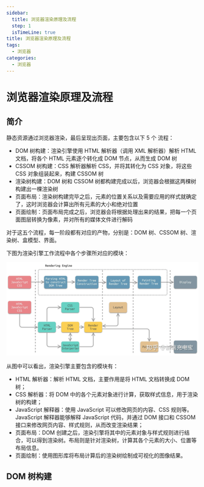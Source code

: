 ```yaml
---
sidebar:
  title: 浏览器渲染原理及流程
  step: 1
  isTimeLine: true
title: 浏览器渲染原理及流程
tags:
  - 浏览器
categories:
  - 浏览器
---
```


# 浏览器渲染原理及流程

## 简介

静态资源通过浏览器渲染，最后呈现出页面，主要包含以下 5 个 流程：

- DOM 树构建：渲染引擎使用 HTML 解析器（调用 XML 解析器）解析 HTML 文档，将各个 HTML 元素逐个转化成 DOM 节点，从而生成 DOM 树
- CSSOM 树构建：CSS 解析器解析 CSS，并将其转化为 CSS 对象，将这些 CSS 对象组装起来，构建 CSSOM 树
- 渲染树构建：DOM 树和 CSSOM 树都构建完成以后，浏览器会根据这两棵树构建出一棵渲染树
- 页面布局：渲染树构建完毕之后，元素的位置关系以及需要应用的样式就确定了，这时浏览器会计算出所有元素的大小和绝对位置
- 页面绘制：页面布局完成之后，浏览器会将根据处理出来的结果，把每一个页面图层转换为像素，并对所有的媒体文件进行解码

对于这五个流程，每一阶段都有对应的产物，分别是：DOM 树、CSSOM 树、渲染树、盒模型、界面。

下图为渲染引擎工作流程中各个步骤所对应的模块：

<img src="./assets/render.jpg" alt="渲染引擎工作流程中各个步骤所对应的模块" />

从图中可以看出，渲染引擎主要包含的模块有：

- HTML 解析器：解析 HTML 文档，主要作用是将 HTML 文档转换成 DOM 树；
- CSS 解析器：将 DOM 中的各个元素对象进行计算，获取样式信息，用于渲染树的构建；
- JavaScript 解释器：使用 JavaScript 可以修改网页的内容、CSS 规则等。JavaScript 解释器能够解释 JavaScript 代码，并通过 DOM 接口和 CSSOM 接口来修改网页内容、样式规则，从而改变渲染结果；
- 页面布局：DOM 创建之后，渲染引擎将其中的元素对象与样式规则进行结合，可以得到渲染树。布局则是针对渲染树，计算其各个元素的大小、位置等布局信息。
- 页面绘制：使用图形库将布局计算后的渲染树绘制成可视化的图像结果。

## DOM 树构建